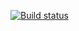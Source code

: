 [![Build status](https://ci.appveyor.com/api/projects/status/m3qwqs803fegabql?svg=true)](https://ci.appveyor.com/project/BanzayMV/autotest3)
